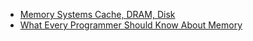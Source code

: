 
* [Memory Systems Cache, DRAM, Disk](https://www.e-reading.club/bookreader.php/138837/Jacob,_Ng,_Wang_-_Memory_systems._Cache,_DRAM,_Disk.pdf)
* [What Every Programmer Should Know About Memory](https://akkadia.org/drepper/cpumemory.pdf)